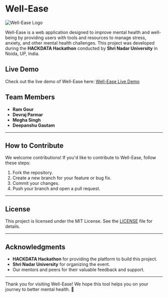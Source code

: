 # Well-Ease

![Well-Ease Logo](https://well-ease.onrender.com/static/img/favicon.png) <!-- Add your logo here if available -->

Well-Ease is a web application designed to improve mental health and well-being by providing users with tools and resources to manage stress, anxiety, and other mental health challenges. This project was developed during the **HACKDATA Hackathon** conducted by **Shri Nadar University** in Noida, UP, India.

## Live Demo
Check out the live demo of Well-Ease here: [Well-Ease Live Demo](https://well-ease.onrender.com/)

## Team Members
- **Ram Gour**
- **Devraj Parmar**
- **Megha Singh**
- **Deepanshu Gautam**

---

## How to Contribute

We welcome contributions! If you'd like to contribute to Well-Ease, follow these steps:

1. Fork the repository.
2. Create a new branch for your feature or bug fix.
3. Commit your changes.
4. Push your branch and open a pull request.

---

## License

This project is licensed under the MIT License. See the [LICENSE](LICENSE) file for details.

---

## Acknowledgments

- **HACKDATA Hackathon** for providing the platform to build this project.
- **Shri Nadar University** for organizing the event.
- Our mentors and peers for their valuable feedback and support.

---

Thank you for visiting Well-Ease! We hope this tool helps you on your journey to better mental health. 🌟